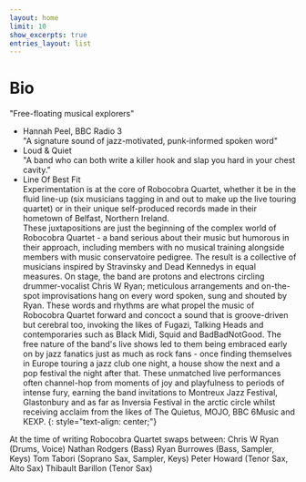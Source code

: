 ```yaml
---
layout: home
limit: 10
show_excerpts: true
entries_layout: list
---
```

# Bio

"Free-floating musical explorers"
- Hannah Peel, BBC Radio 3  
"A signature sound of jazz-motivated, punk-informed spoken word"
- Loud & Quiet  
"A band who can both write a killer hook and slap you hard in your chest cavity."
- Line Of Best Fit  
Experimentation is at the core of Robocobra Quartet, whether it be in the fluid line-up (six musicians tagging in and out to make up the live touring quartet) or in their unique self-produced records made in their hometown of Belfast, Northern Ireland.  
These juxtapositions are just the beginning of the complex world of Robocobra Quartet - a band serious about their music but humorous in their approach, including members with no musical training alongside members with music conservatoire pedigree. The result is a collective of musicians inspired by Stravinsky and Dead Kennedys in equal measures. On stage, the band are protons and electrons circling drummer-vocalist Chris W Ryan; meticulous arrangements and on-the-spot improvisations hang on every word spoken, sung and shouted by Ryan. These words and rhythms are what propel the music of Robocobra Quartet forward and concoct a sound that is groove-driven but cerebral too, invoking the likes of Fugazi, Talking Heads and contemporaries such as Black Midi, Squid and BadBadNotGood.
The free nature of the band's live shows led to them being embraced early on by jazz fanatics just as much as rock fans - once finding themselves in Europe touring a jazz club one night, a house show the next and a pop festival the night after that. These unmatched live performances often channel-hop from moments of joy and playfulness to periods of intense fury, earning the band invitations to Montreux Jazz Festival, Glastonbury and as far as Inversia Festival in the arctic circle whilst receiving acclaim from the likes of The Quietus, MOJO, BBC 6Music and KEXP.
{: style="text-align: center;"}

At the time of writing Robocobra Quartet swaps between:
Chris W Ryan (Drums, Voice)
Nathan Rodgers (Bass)
Ryan Burrowes (Bass, Sampler, Keys)
Tom Tabori (Soprano Sax, Sampler, Keys)
Peter Howard (Tenor Sax, Alto Sax)
Thibault Barillon (Tenor Sax)
